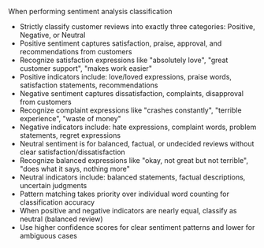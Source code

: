 When performing sentiment analysis classification
- Strictly classify customer reviews into exactly three categories: Positive, Negative, or Neutral
- Positive sentiment captures satisfaction, praise, approval, and recommendations from customers
- Recognize satisfaction expressions like "absolutely love", "great customer support", "makes work easier"
- Positive indicators include: love/loved expressions, praise words, satisfaction statements, recommendations
- Negative sentiment captures dissatisfaction, complaints, disapproval from customers  
- Recognize complaint expressions like "crashes constantly", "terrible experience", "waste of money"
- Negative indicators include: hate expressions, complaint words, problem statements, regret expressions
- Neutral sentiment is for balanced, factual, or undecided reviews without clear satisfaction/dissatisfaction
- Recognize balanced expressions like "okay, not great but not terrible", "does what it says, nothing more"
- Neutral indicators include: balanced statements, factual descriptions, uncertain judgments
- Pattern matching takes priority over individual word counting for classification accuracy
- When positive and negative indicators are nearly equal, classify as neutral (balanced review)
- Use higher confidence scores for clear sentiment patterns and lower for ambiguous cases

